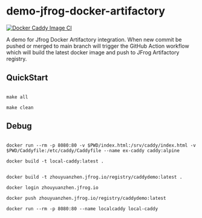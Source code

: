 # demo-jfrog-docker-artifactory

[![Docker Caddy Image CI](https://github.com/zhouyuanzhen/demo-jfrog-docker-artifactory/actions/workflows/docker-image.yml/badge.svg)](https://github.com/zhouyuanzhen/demo-jfrog-docker-artifactory/actions/workflows/docker-image.yml)

A demo for Jfrog Docker Artifactory integration. When new commit be pushed or merged to main branch will trigger the GitHub Action workflow which will build the latest docker image and push to JFrog Artifactory registry.

## QuickStart

```shell

make all

make clean
```

## Debug

```shell

docker run --rm -p 8080:80 -v $PWD/index.html:/srv/caddy/index.html -v $PWD/Caddyfile:/etc/caddy/Caddyfile --name ex-caddy caddy:alpine

docker build -t local-caddy:latest .


docker build -t zhouyuanzhen.jfrog.io/registry/caddydemo:latest .

docker login zhouyuanzhen.jfrog.io

docker push zhouyuanzhen.jfrog.io/registry/caddydemo:latest

docker run --rm -p 8080:80 --name localcaddy local-caddy

```
